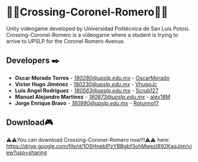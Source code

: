# 🚧🚧Crossing-Coronel-Romero🚧🚧
 Unity videogame developed by Universidad Politécnica de San Luis Potosi.
 Crossing-Coronel-Romero is a videogame where a student is trying to arrive to UPSLP for the Coronel Romero Avenue.
 ## Developers ✒️
 * **Oscar Morado Torres** - *180280@upslp.edu.mx* - [OscarMorado](https://github.com/OscarMorado)
 * **Víctor Hugo Jiménez** - *180230@upslp.edu.mx* - [VhugoJc](https://github.com/VhugoJC)
 * **Luis Angel Rodríguez** - *180563@upslp.edu.mx* - [Scrub127](https://github.com/Scrub127)
 * **Manuel Alejandro Martínez** - *180873@upslp.edu.mx* - [alex18M](https://github.com/alex18M)
 * **Jorge Enrique Bravo** - *180980@upslp.edu.mx* - [Rotunno17](https://github.com/Rotunno17)
## Download🎮
⚠️⚠️You can download Crossing-Coronel-Romero now!!!⚠️⚠️
here: https://drive.google.com/file/d/1OSHnebIPzYBBgbf3ohMwezI892KaqJnn/view?usp=sharing
